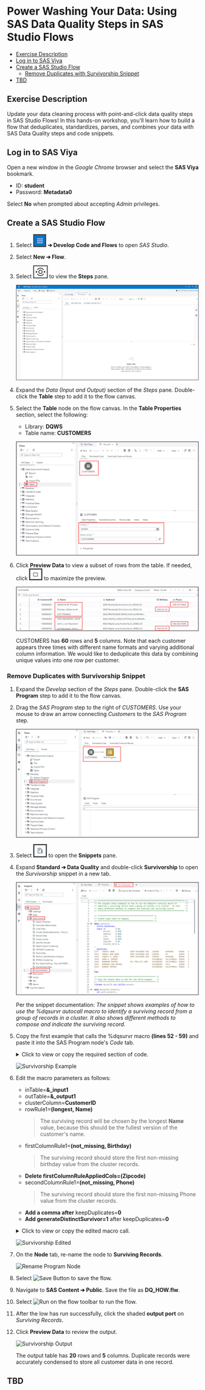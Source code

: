 
# Power Washing Your Data: Using SAS Data Quality Steps in SAS Studio Flows

* [Exercise Description](#exercise-description)
* [Log in to SAS Viya](#log-in-to-sas-viya)
* [Create a SAS Studio Flow](#create-a-sas-studio-flow)
    * [Remove Duplicates with Survivorship Snippet](#remove-duplicates-with-survivorship-snippet)
* [TBD](#tbd)

## Exercise Description

Update your data cleaning process with point-and-click data quality steps in SAS Studio Flows! In this hands-on workshop, you'll learn how to build a flow that deduplicates, standardizes, parses, and combines your data with SAS Data Quality steps and code snippets.

## Log in to SAS Viya

Open a new window in the *Google Chrome* browser and select the **SAS Viya** bookmark.

* ID: **student**
* Password: **Metadata0**

Select **No** when prompted about accepting *Admin* privileges.

## Create a SAS Studio Flow

1. Select ![Viya Menu Selector](img/HamburgerMenu.png) **&#10132; Develop Code and Flows** to open *SAS Studio*.
1. Select **New &#10132; Flow**.
1. Select ![Steps Menu Icon](img/StepsIcon.png) to view the **Steps** pane.

   ![New Flow](img/NewFlow.png)

1. Expand the *Data (Input and Output)* section of the *Steps* pane. Double-click the **Table** step to add it to the flow canvas.
1. Select the **Table**  node on the flow canvas. In the **Table Properties** section, select the following:

   * Library: **DQWS**
   * Table name: **CUSTOMERS**

   ![Customers Table](img/CustomersTable.png)

1. Click **Preview Data** to view a subset of rows from the table. If needed, click ![Maximize](img/Maximize.png) to maximize the preview.

   ![Customers Preview](img/CustomersPreview.png)

   CUSTOMERS has **60** rows and **5** columns. Note that each customer appears three times with different name formats and varying additional column information. We would like to deduplicate this data by combining unique values into one row per customer.

### Remove Duplicates with Survivorship Snippet

1. Expand the *Develop* section of the *Steps* pane. Double-click the **SAS Program** step to add it to the flow canvas.
1. Drag the *SAS Program* step to the right of *CUSTOMERS*. Use your mouse to draw an arrow connecting *Customers* to the *SAS Program* step.

   ![Add Program Step](img/AddProgramStep.png)

1. Select ![Snippets Icon](img/SnippetsIcon.png) to open the **Snippets** pane.
1. Expand **Standard &#10132; Data Quality** and double-click **Survivorship** to open the *Survivorship* snippet in a new tab.

   ![Survivorship Snippet](img/SurvivorshipSnippet.png)

   Per the snippet documentation: *The snippet shows examples of how to use the %dqsurvr autocall macro to identify a surviving record from a group of records in a cluster. It also shows different methods to compose and indicate the surviving record.*

1. Copy the first example that calls the %dqsurvr macro **(lines 52 - 59)** and paste it into the SAS Program node's *Code* tab.

   <p><details markdown="block">

   <summary>Click to view or copy the required section of code.</summary>

   ```bash
   %dqsurvr (inTable=contacts,
              outTable=work.contacts_out,
              clusterColumn=cluster_id,
              rowRule1=(max,ID),
              firstColumnRule1=(highocc,State),
              firstColumnRuleAppliedCols=(Zipcode),
              secondColumnRule1=(not_missing, Address),
              keepDuplicates=0);
    ```

   </details></p>

   ![Survivorship Example](img/SurvivorshipExample.png)

1. Edit the macro parameters as follows:

   * inTable=**&_input1**
   * outTable=**&_output1**
   * clusterColumn=**CustomerID**
   * rowRule1=**(longest, Name)**
     >The surviving record will be chosen by the longest **Name** value, because this should be the fullest version of the customer's name.
   * firstColumnRule1=**(not_missing, Birthday)**
     > The surviving record should store the first non-missing birthday value from the cluster records.
   * **Delete firstColumnRuleAppliedCols=(Zipcode)**
   * secondColumnRule1=**(not_missing, Phone)**
     > The surviving record should store the first non-missing Phone value from the cluster records.
   * **Add a comma after** keepDuplicates=**0**
   * **Add generateDistinctSurvivor=1** after keepDuplicates=**0**

   <p><details markdown="block">

   <summary>Click to view or copy the edited macro call.</summary>

   ```bash
   %dqsurvr (inTable=&_input1,
              outTable=&_output1,
              clusterColumn=CustomerID,
              rowRule1=(longest, Name),
              firstColumnRule1=(not_missing, Birthday),
              secondColumnRule1=(not_missing, Phone),
              keepDuplicates=0,
              generateDistinctSurvivor=1);
    ```

   </details></p>

   ![Survivorship Edited](img/SurvivorshipEdited.png)

1. On the **Node** tab, re-name the node to **Surviving Records**.

   ![Rename Program Node](img/RenameProgramNode.png)

1. Select ![Save Button](img/SaveButton.png) to save the flow.
1. Navigate to **SAS Content &#10132; Public**. Save the file as **DQ_HOW.flw**.
1. Select ![Run](img/Run.png) on the flow toolbar to run the flow.
1. After the low has run successfully, click the shaded **output port** on *Surviving Records*.
1. Click **Preview Data** to review the output.

   ![Survivorship Output](img/SurvivorshipOutput.png)

   The output table has **20** rows and **5** columns. Duplicate records were accurately condensed to store all customer data in one record.

## TBD